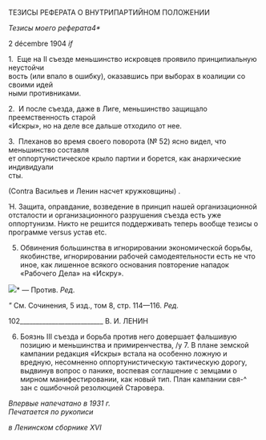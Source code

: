 ТЕЗИСЫ РЕФЕРАТА О ВНУТРИПАРТИЙНОМ ПОЛОЖЕНИИ

_Тезисы моего реферата4*_

2 décembre 1904 _if_

1.  Еще на II съезде меньшинство искровцев проявило принципиальную неустойчи­  
вость (или впало в ошибку), оказавшись при выборах в коалиции со своими идей­  
ными противниками.

2.  И после съезда, даже в Лиге, меньшинство защищало преемственность старой  
«Искры», но на деле все дальше отходило от нее.

3.  Плеханов во время своего поворота (№ 52) ясно видел, что меньшинство составля­  
ет оппортунистическое крыло партии и борется, как анархические индивидуали­  
сты.

(Contra Васильев и Ленин насчет кружковщины) .

Ή. Защита, оправдание, возведение в принцип нашей организационной отсталости и организационного разрушения съезда есть уже оппортунизм. Никто не решится поддерживать теперь вообще тезисы о программе versus устав etc.

5. Обвинения большинства в игнорировании экономической борьбы, якобинстве, иг­норировании рабочей самодеятельности есть не что иное, как лишенное всякого основания повторение нападок «Рабочего Дела» на «Искру».

![](file:///C:/Users/bot32/AppData/Local/Temp/msohtmlclip1/01/clip_image001.png)* — Против. _Ред._

_"_ См. Сочинения, 5 изд., том 8, стр. 114—116. _Ред._

  

102__________________________ В. И. ЛЕНИН

6. Боязнь III съезда и борьба против него довершает фальшивую позицию и мень­шинства и примиренчества, /у 7. В плане земской кампании редакция «Искры» встала на особенно ложную и вредную, не­сомненно оппортунистическую тактическую дорогу, выдвинув вопрос о панике, воспевая соглашение с земцами о мирном манифестировании, как новый тип. План кампании свя-^   зан с ошибочной резолюцией Старовера.

_Впервые напечатано в 1931 г.                                                             Печатается по рукописи_

_в Ленинском сборнике_ _XVI_